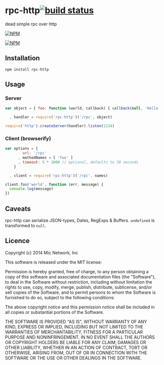 # rpc-http[![build status](https://secure.travis-ci.org/micnews/rpc-http.svg)](http://travis-ci.org/micnews/rpc-http)

dead simple rpc over http

[![NPM](https://nodei.co/npm/rpc-http.png?downloads&stars)](https://nodei.co/npm/rpc-http/)

[![NPM](https://nodei.co/npm-dl/rpc-http.png)](https://nodei.co/npm/rpc-http/)

## Installation

```
npm install rpc-http
```

## Usage

### Server

```js
var object = { foo: function (world, callback) { callback(null, 'Hello, ' + world) }

  , handler = require('rpc-http')('/rpc', object)

require('http').createServer(handler).listen(1234)
```

### Client (browserify)

```js
var options = {
        url: '/rpc'
      , methodNames = [ 'foo' ]
      , timeout: 5 * 1000 // optional, defaults to 30 seconds
    }

  , client = require('rpc-http')('/rpc', names)

client.foo('world', function (err, message) {
  console.log(message)
})

```

## Caveats

rpc-http can serialize JSON-types, Dates, RegExps & Buffers. `undefined` is transformed to `null`.

## Licence

Copyright (c) 2014 Mic Network, Inc

This software is released under the MIT license:

Permission is hereby granted, free of charge, to any person obtaining a copy
of this software and associated documentation files (the "Software"), to deal
in the Software without restriction, including without limitation the rights
to use, copy, modify, merge, publish, distribute, sublicense, and/or sell
copies of the Software, and to permit persons to whom the Software is
furnished to do so, subject to the following conditions:

The above copyright notice and this permission notice shall be included in
all copies or substantial portions of the Software.

THE SOFTWARE IS PROVIDED "AS IS", WITHOUT WARRANTY OF ANY KIND, EXPRESS OR
IMPLIED, INCLUDING BUT NOT LIMITED TO THE WARRANTIES OF MERCHANTABILITY,
FITNESS FOR A PARTICULAR PURPOSE AND NONINFRINGEMENT. IN NO EVENT SHALL THE
AUTHORS OR COPYRIGHT HOLDERS BE LIABLE FOR ANY CLAIM, DAMAGES OR OTHER
LIABILITY, WHETHER IN AN ACTION OF CONTRACT, TORT OR OTHERWISE, ARISING FROM,
OUT OF OR IN CONNECTION WITH THE SOFTWARE OR THE USE OR OTHER DEALINGS IN
THE SOFTWARE.
